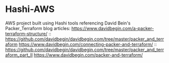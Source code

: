 # Hashi-AWS
AWS project built using Hashi tools
referencing David Bein's Packer_Terraform blog articles:
https://www.davidbegin.com/a-packer-terraform-structure/ :: https://github.com/davidbegin/davidbegin.com/tree/master/packer_and_terraform
https://www.davidbegin.com/connecting-packer-and-terraform/ :: https://github.com/davidbegin/davidbegin.com/tree/master/packer_and_terraform_part_II
https://www.davidbegin.com/packer-and-terraform/
